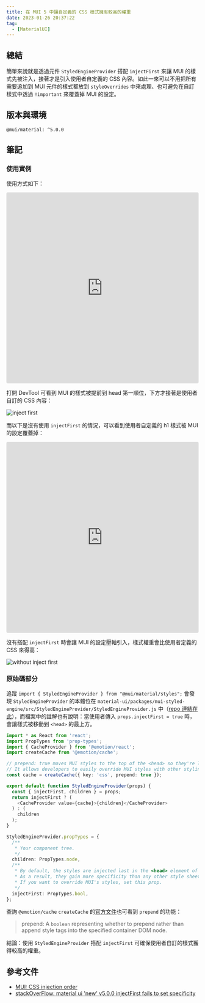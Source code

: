 ```yaml
---
title: 在 MUI 5 中讓自定義的 CSS 樣式擁有較高的權重
date: 2023-01-26 20:37:22
tag:
  - [MaterialUI]
---
```


## 總結

簡單來說就是透過元件 `StyledEngineProvider` 搭配 `injectFirst` 來讓 MUI 的樣式先被注入，接著才是引入使用者自定義的 CSS 內容。如此一來可以不用把所有需要追加到 MUI 元件的樣式都放到 `styleOverrides` 中來處理、也可避免在自訂樣式中透過 `!important` 來覆蓋掉 MUI 的設定。

## 版本與環境

```
@mui/material: ^5.0.0
```

## 筆記

### 使用實例

使用方式如下：

<iframe src="https://codesandbox.io/embed/mui-styledengineprovider-injectfirst-lq5091?autoresize=1&fontsize=14&hidenavigation=1&module=%2Fdemo.tsx&theme=dark"
     style="width:100%; height:500px; border:0; border-radius: 4px; overflow:hidden;"
     title="mui-StyledEngineProvider-injectFirst"
     allow="accelerometer; ambient-light-sensor; camera; encrypted-media; geolocation; gyroscope; hid; microphone; midi; payment; usb; vr; xr-spatial-tracking"
     sandbox="allow-forms allow-modals allow-popups allow-presentation allow-same-origin allow-scripts"
   ></iframe>

打開 DevTool 可看到 MUI 的樣式被提前到 head 第一順位，下方才接著是使用者自訂的 CSS 內容：

![inject first](/2023/mui-StyledEngineProvider-injectFirst/injectFirst.png)

而以下是沒有使用 `injectFirst` 的情況，可以看到使用者自定義的 h1 樣式被 MUI 的設定覆蓋掉：

<iframe src="https://codesandbox.io/embed/mui-styledengineprovider-injectfirst-forked-ro4zt9?fontsize=14&hidenavigation=1&module=%2Fdemo.tsx&theme=dark"
     style="width:100%; height:500px; border:0; border-radius: 4px; overflow:hidden;"
     title="mui-StyledEngineProvider-injectFirst (forked)"
     allow="accelerometer; ambient-light-sensor; camera; encrypted-media; geolocation; gyroscope; hid; microphone; midi; payment; usb; vr; xr-spatial-tracking"
     sandbox="allow-forms allow-modals allow-popups allow-presentation allow-same-origin allow-scripts"
   ></iframe>

沒有搭配 `injectFirst` 時會讓 MUI 的設定壓軸引入，樣式權重會比使用者定義的 CSS 來得高：

![without inject first](/2023/mui-StyledEngineProvider-injectFirst/no-injectFirst.png)

### 原始碼部分

追蹤 `import { StyledEngineProvider } from "@mui/material/styles";` 會發現 `StyledEngineProvider` 的本體位在 `material-ui/packages/mui-styled-engine/src/StyledEngineProvider/StyledEngineProvider.js` 中（[repo 連結在此](https://github.com/mui/material-ui/blob/master/packages/mui-styled-engine/src/StyledEngineProvider/StyledEngineProvider.js)），而檔案中的註解也有說明：當使用者傳入 `props.injectFirst = true` 時，會讓樣式被移動到 `<head>` 的最上方。

```ts
import * as React from 'react';
import PropTypes from 'prop-types';
import { CacheProvider } from '@emotion/react';
import createCache from '@emotion/cache';

// prepend: true moves MUI styles to the top of the <head> so they're loaded first.
// It allows developers to easily override MUI styles with other styling solutions, like CSS modules.
const cache = createCache({ key: 'css', prepend: true });

export default function StyledEngineProvider(props) {
  const { injectFirst, children } = props;
  return injectFirst ? (
    <CacheProvider value={cache}>{children}</CacheProvider>
  ) : (
    children
  );
}

StyledEngineProvider.propTypes = {
  /**
   * Your component tree.
   */
  children: PropTypes.node,
  /**
   * By default, the styles are injected last in the <head> element of the page.
   * As a result, they gain more specificity than any other style sheet.
   * If you want to override MUI's styles, set this prop.
   */
  injectFirst: PropTypes.bool,
};
```

查詢 `@emotion/cache` `createCache` 的[官方文件](https://emotion.sh/docs/@emotion/cache)也可看到 `prepend` 的功能：

> prepend: A `boolean` representing whether to prepend rather than append style tags into the specified container DOM node.

結論：使用 `StyledEngineProvider` 搭配 `injectFirst` 可確保使用者自訂的樣式獲得較高的權重。

## 參考文件

- [MUI: CSS injection order](https://mui.com/material-ui/guides/interoperability/#css-injection-order)
- [stackOverFlow: material ui 'new' v5.0.0 injectFirst fails to set specificity](https://stackoverflow.com/questions/69217739/material-ui-new-v5-0-0-injectfirst-fails-to-set-specificity)
